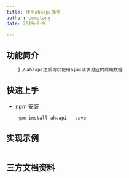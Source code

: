 ```yaml
---
title: 使用ahaapi插件
author: cometang
date: 2019-9-9

---
```


## 功能简介

```javascript
    引入ahaapi之后可以使用ajax请求对应的后端数据

```
## 快速上手

- npm 安装
```npm
    npm install ahaapi --save
```

## 实现示例

```html

```

## 三方文档资料